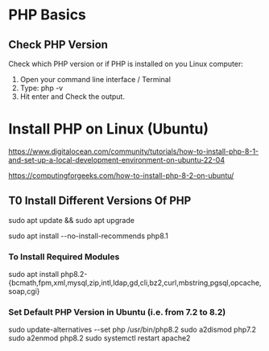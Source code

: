 # PHP Basics

## Check PHP Version

Check which PHP version or if PHP is installed on you Linux computer:

1. Open your command line interface / Terminal
2. Type: php -v
3. Hit enter and Check the output.

# Install PHP on Linux (Ubuntu)

https://www.digitalocean.com/community/tutorials/how-to-install-php-8-1-and-set-up-a-local-development-environment-on-ubuntu-22-04

https://computingforgeeks.com/how-to-install-php-8-2-on-ubuntu/

## T0 Install Different Versions Of PHP

sudo apt update && sudo apt upgrade

sudo apt install --no-install-recommends php8.1

### To Install Required Modules

sudo apt install php8.2-{bcmath,fpm,xml,mysql,zip,intl,ldap,gd,cli,bz2,curl,mbstring,pgsql,opcache,soap,cgi}

### Set Default PHP Version in Ubuntu (i.e. from 7.2 to 8.2)

sudo update-alternatives --set php /usr/bin/php8.2
sudo a2dismod php7.2
sudo a2enmod php8.2
sudo systemctl restart apache2
